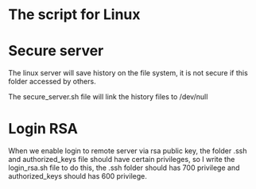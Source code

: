 # The script for Linux

# Secure server

The linux server will save history on the file system, it is not secure if this folder accessed by others.

The secure_server.sh file will link the history files to /dev/null

# Login RSA

When we enable login to remote server via rsa public key, the folder .ssh and authorized_keys file should have certain privileges, so I write the login_rsa.sh file to do this, the .ssh folder should has 700 privilege and authorized_keys should has 600 privilege.
